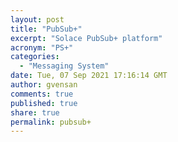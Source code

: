 ```yaml
---
layout: post
title: "PubSub+"
excerpt: "Solace PubSub+ platform"
acronym: "PS+"
categories:
  - "Messaging System"
date: Tue, 07 Sep 2021 17:16:14 GMT
author: gvensan
comments: true
published: true
share: true
permalink: pubsub+
---
```

